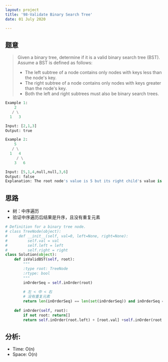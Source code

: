 ```yaml
---
layout: project
title: '98-Validate Binary Search Tree'
date: 01 July 2020

---
```

## 题意
> Given a binary tree, determine if it is a valid binary search tree (BST).
> Assume a BST is defined as follows:
>   - The left subtree of a node contains only nodes with keys less than the node's key.
>   - The right subtree of a node contains only nodes with keys greater than the node's key.
>   - Both the left and right subtrees must also be binary search trees.

~~~python
Example 1:
    2
   / \
  1   3

Input: [2,1,3]
Output: true

Example 2:
    5
   / \
  1   4
     / \
    3   6

Input: [5,1,4,null,null,3,6]
Output: false
Explanation: The root node's value is 5 but its right child's value is 4.
~~~

## 思路
- 树：中序遍历
- 验证中序遍历后结果是升序，且没有重复元素

~~~python
# Definition for a binary tree node.
# class TreeNode(object):
#     def __init__(self, val=0, left=None, right=None):
#         self.val = val
#         self.left = left
#         self.right = right
class Solution(object):
    def isValidBST(self, root):
        """
        :type root: TreeNode
        :rtype: bool
        """   
        inOrderSeq = self.inOrder(root)
        
        # 左 < 中 < 右
        # 没有重复元素
        return len(inOrderSeq) == len(set(inOrderSeq)) and inOrderSeq ==  sorted(inOrderSeq) 
        
    def inOrder(self, root):
        if not root: return[]
        return self.inOrder(root.left) + [root.val] +self.inOrder(root.right)
~~~

## 分析:
- Time: O(n) 
- Space: O(n) 
